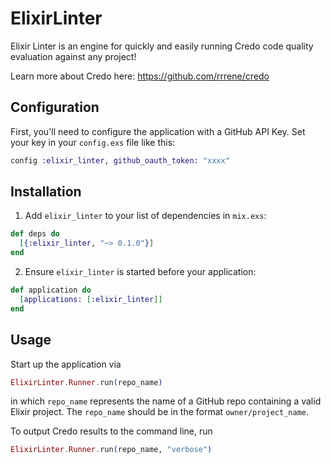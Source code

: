 # ElixirLinter

Elixir Linter is an engine for quickly and easily running Credo code quality evaluation against any project!

Learn more about Credo here: https://github.com/rrrene/credo

## Configuration
First, you'll need to configure the application with a GitHub API Key. Set your key in your `config.exs` file like this:

```elixir
config :elixir_linter, github_oauth_token: "xxxx"
```

## Installation

1. Add `elixir_linter` to your list of dependencies in `mix.exs`:

```elixir
def deps do
  [{:elixir_linter, "~> 0.1.0"}]
end
```

2. Ensure `elixir_linter` is started before your application:

```elixir
def application do
  [applications: [:elixir_linter]]
end
```

## Usage

Start up the application via 

```elixir
ElixirLinter.Runner.run(repo_name)
```

in which `repo_name` represents the name of a GitHub repo containing a valid Elixir project. The `repo_name` should be in the format `owner/project_name`. 

To output Credo results to the command line, run 

```elixir
ElixirLinter.Runner.run(repo_name, "verbose")
```

